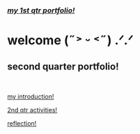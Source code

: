 <html>
<head> <title> HOME </title> 
<link rel="stylesheet" href="style.css" type="text/css"/>
</head>
<body>
<a href="https://ccsarra.github.io/ccgsarra.github.io/">
<h3><u><i>my 1st qtr portfolio!</u> </i></h3> </a>
<h1> welcome (˶˃ ᵕ ˂˶) .ᐟ.ᐟ</h1>
<h2> second quarter portfolio! </h2> <br>
<a href="intro.html">
<p><u> my introduction!</p></a>
<a href="pics.html">
<p><u> 2nd qtr activities! </p></a>
<a href="reflection.html">
<p><u> reflection! </p></a>
</body>
</html>

